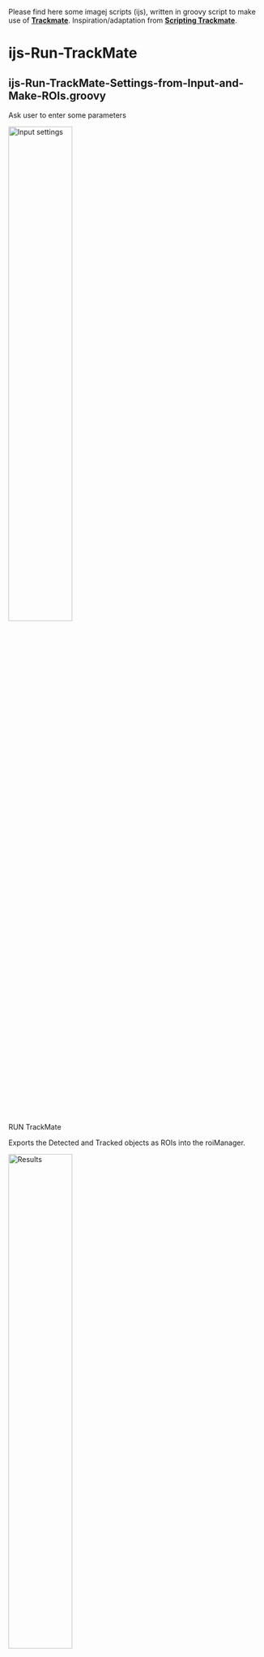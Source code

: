 
Please find here some imagej scripts (ijs), written in groovy script to make use of  [**Trackmate**]( https://imagej.net/TrackMate ).
Inspiration/adaptation from [**Scripting Trackmate**](https://imagej.net/Scripting_TrackMate).


# ijs-Run-TrackMate

## ijs-Run-TrackMate-Settings-from-Input-and-Make-ROIs.groovy

Ask user to enter some parameters

<img src="url+/1-Input-settings-to-run-TrackMate.jpg" title="Input settings" width="50%" align="center">

RUN TrackMate 

Exports the Detected and Tracked objects as ROIs into the roiManager.

<img src="url+/1-Results.PNG" title="Results" width="50%" align="center">


## ijs-Run-TrackMate-Settings-from-XmlData-and-Make-ROIs.groovy


- Ask user to select a TrackMate xml file 

<img src="url+/2-SelectXml.jpg" title="Select xml file" width="50%" align="center">

- RUN TrackMate 

- Exports the Detected and Tracked objects as ROIs into the roiManager.

<img src="url+/1-Results.PNG" title="Results" width="50%" align="center">



# ijs-Read-TrackMate-from-XmlData  

## ijs-Read-TrackMate-Tracks-from-XmlData-and-Make-ROIs.groovy
 

- Ask user to select a TrackMate xml file 

<img src="url+/2-SelectXml.jpg" title="Select xml file" width="50%" align="center">

- DO NOT RUN TrackMate BUT import data from xml.

- Exports the Detected and Tracked objects as ROIs into the roiManager.

<img src="url+/1-Results.PNG" title="Results" width="50%" align="center">

